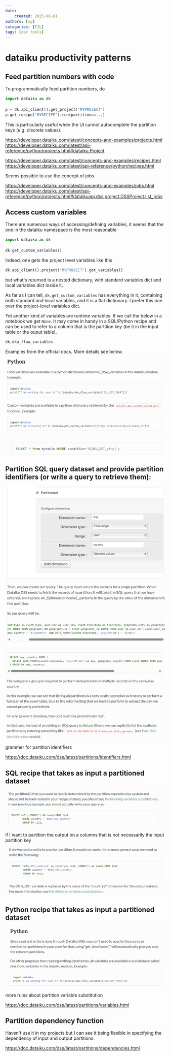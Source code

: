```yaml
---
date: 
    created: 2025-08-01
authors: [xy]
categories: [TIL]
tags: [dev tools]
---
```


# dataiku productivity patterns
<!-- more -->


## Feed partition numbers with code

To programmatically feed partition numbers, do

```py
import dataiku as dk

p = dk.api_client().get_project("MYPROJECT")
p.get_recipe("MYRECIPE").run(partitions=...)
```

This is particularly useful when the UI cannot autocomplete the partition keys (e.g. discrete values).  

https://developer.dataiku.com/latest/concepts-and-examples/projects.html
https://developer.dataiku.com/latest/api-reference/python/projects.html#dataiku.Project


https://developer.dataiku.com/latest/concepts-and-examples/recipes.html
https://developer.dataiku.com/latest/api-reference/python/recipes.html

Seems possible to use the concept of jobs

https://developer.dataiku.com/latest/concepts-and-examples/jobs.html
https://developer.dataiku.com/latest/api-reference/python/projects.html#dataikuapi.dss.project.DSSProject.list_jobs

## Access custom variables

There 
are numerous ways of accessing/defining variables, it seems that the one in the dataiku namespace is the most reasonable

```py
import dataiku as dk

dk.get_custom_variables() 
```

Indeed, one gets the project level variables like this 

```py
dk.api_client().project("MYPROJECT").get_variables()
```

but what's returned is a nested dictionary, with standard variables dict and local variables dict inside it. 

As far as I can tell, `dk.get_custom_variables` has everything in it, containing both standard and local variables, and it is a flat dictionary. I prefer this one over the project-level variables dict. 


Yet another kind of variables are runtime variables. If we call the below in a notebook we get `None`. It may come in handy in a SQL/Python recipe and can be used to refer to a column that is the partition key (be it in the input table or the ouput table). 

```py
dk.dku_flow_variables 
```

Examples from the official docs. More details see below. 

![alt text](assets/2025-08-01-scenario-1754080203195.png)

![alt text](assets/2025-08-01-scenario-1754080217785.png)


## Partition SQL query **dataset** and provide partition identifiers (or write a query to retrieve them): 

![alt text](assets/2025-08-01-dataiku-1754253620803.png)

![alt text](assets/2025-08-01-dataiku-1754253733013.png)

grammer for partition identifiers

https://doc.dataiku.com/dss/latest/partitions/identifiers.html

## SQL **recipe** that takes as input a partitioned dataset 

![alt text](assets/2025-08-01-dataiku-1754253891884.png)

if I want to partition the output on a  columns that is not necessarily the input partition key

![alt text](assets/2025-08-01-dataiku-1754254102886.png)

## Python recipe that takes as input a partitioned dataset 

![alt text](assets/2025-08-01-dataiku-1754254868742.png)

more rules about partition variable substitution

https://doc.dataiku.com/dss/latest/partitions/variables.html


## Partition dependency function 

Haven't use it in my projects but I can see it being flexible in specifying the dependency of input and output partitions. 

https://doc.dataiku.com/dss/latest/partitions/dependencies.html
